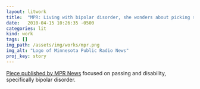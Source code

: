 ```yaml
---
layout: litwork
title:  "MPR: Living with bipolar disorder, she wonders about picking sides"
date:   2010-04-15 10:26:35 -0500
categories: lit
kind: work
tags: []
img_path: /assets/img/works/mpr.png
img_alt: "Logo of Minnesota Public Radio News"
proj_key: story
---
```


[Piece published by MPR News](https://www.mprnews.org/story/2010/04/15/johnson/) focused on passing and disability, specifically bipolar disorder.